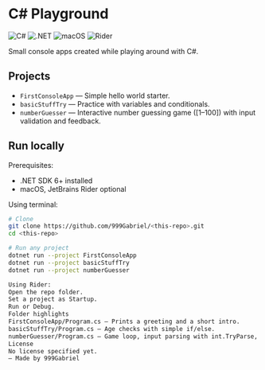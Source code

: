 # C\# Playground

![C\#](https://img.shields.io/badge/C%23-239120?style=for-the-badge&logo=csharp&logoColor=white)
![.NET](https://img.shields.io/badge/.NET-512BD4?style=for-the-badge&logo=dotnet&logoColor=white)
![macOS](https://img.shields.io/badge/macOS-000000?style=for-the-badge&logo=apple&logoColor=white)
![Rider](https://img.shields.io/badge/JetBrains%20Rider-000000?style=for-the-badge&logo=rider&logoColor=white&labelColor=crimson)

Small console apps created while playing around with C\#.

## Projects

- `FirstConsoleApp` — Simple hello world starter.
- `basicStuffTry` — Practice with variables and conditionals.
- `numberGuesser` — Interactive number guessing game \([1–100]\) with input validation and feedback.

## Run locally

Prerequisites:
- .NET SDK 6\+ installed
- macOS, JetBrains Rider optional

Using terminal:
```bash
# Clone
git clone https://github.com/999Gabriel/<this-repo>.git
cd <this-repo>

# Run any project
dotnet run --project FirstConsoleApp
dotnet run --project basicStuffTry
dotnet run --project numberGuesser

Using Rider:
Open the repo folder.
Set a project as Startup.
Run or Debug.
Folder highlights
FirstConsoleApp/Program.cs — Prints a greeting and a short intro.
basicStuffTry/Program.cs — Age checks with simple if/else.
numberGuesser/Program.cs — Game loop, input parsing with int.TryParse, replay option.
License
No license specified yet.
— Made by 999Gabriel
